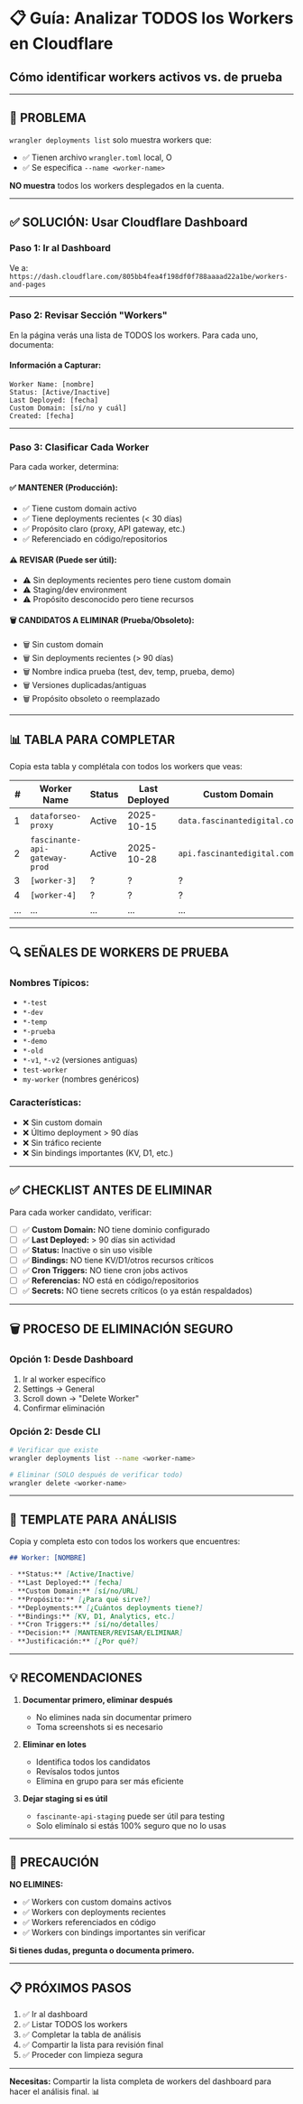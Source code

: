 # 📋 Guía: Analizar TODOS los Workers en Cloudflare
## Cómo identificar workers activos vs. de prueba

---

## 🎯 **PROBLEMA**

`wrangler deployments list` solo muestra workers que:
- ✅ Tienen archivo `wrangler.toml` local, O
- ✅ Se especifica `--name <worker-name>`

**NO muestra** todos los workers desplegados en la cuenta.

---

## ✅ **SOLUCIÓN: Usar Cloudflare Dashboard**

### **Paso 1: Ir al Dashboard**

Ve a: `https://dash.cloudflare.com/805bb4fea4f198df0f788aaaad22a1be/workers-and-pages`

---

### **Paso 2: Revisar Sección "Workers"**

En la página verás una lista de TODOS los workers. Para cada uno, documenta:

#### **Información a Capturar:**

```
Worker Name: [nombre]
Status: [Active/Inactive]
Last Deployed: [fecha]
Custom Domain: [sí/no y cuál]
Created: [fecha]
```

---

### **Paso 3: Clasificar Cada Worker**

Para cada worker, determina:

#### **✅ MANTENER (Producción):**
- ✅ Tiene custom domain activo
- ✅ Tiene deployments recientes (< 30 días)
- ✅ Propósito claro (proxy, API gateway, etc.)
- ✅ Referenciado en código/repositorios

#### **⚠️ REVISAR (Puede ser útil):**
- ⚠️ Sin deployments recientes pero tiene custom domain
- ⚠️ Staging/dev environment
- ⚠️ Propósito desconocido pero tiene recursos

#### **🗑️ CANDIDATOS A ELIMINAR (Prueba/Obsoleto):**
- 🗑️ Sin custom domain
- 🗑️ Sin deployments recientes (> 90 días)
- 🗑️ Nombre indica prueba (test, dev, temp, prueba, demo)
- 🗑️ Versiones duplicadas/antiguas
- 🗑️ Propósito obsoleto o reemplazado

---

## 📊 **TABLA PARA COMPLETAR**

Copia esta tabla y complétala con todos los workers que veas:

| # | Worker Name | Status | Last Deployed | Custom Domain | Propósito | Decisión |
|---|-------------|--------|---------------|---------------|-----------|----------|
| 1 | `dataforseo-proxy` | Active | 2025-10-15 | `data.fascinantedigital.com` | Proxy DataForSEO | ✅ MANTENER |
| 2 | `fascinante-api-gateway-prod` | Active | 2025-10-28 | `api.fascinantedigital.com` | API Gateway | ✅ MANTENER |
| 3 | `[worker-3]` | ? | ? | ? | ? | ? |
| 4 | `[worker-4]` | ? | ? | ? | ? | ? |
| ... | ... | ... | ... | ... | ... | ... |

---

## 🔍 **SEÑALES DE WORKERS DE PRUEBA**

### **Nombres Típicos:**
- `*-test`
- `*-dev`
- `*-temp`
- `*-prueba`
- `*-demo`
- `*-old`
- `*-v1`, `*-v2` (versiones antiguas)
- `test-worker`
- `my-worker` (nombres genéricos)

### **Características:**
- ❌ Sin custom domain
- ❌ Último deployment > 90 días
- ❌ Sin tráfico reciente
- ❌ Sin bindings importantes (KV, D1, etc.)

---

## ✅ **CHECKLIST ANTES DE ELIMINAR**

Para cada worker candidato, verificar:

- [ ] ✅ **Custom Domain:** NO tiene dominio configurado
- [ ] ✅ **Last Deployed:** > 90 días sin actividad
- [ ] ✅ **Status:** Inactive o sin uso visible
- [ ] ✅ **Bindings:** NO tiene KV/D1/otros recursos críticos
- [ ] ✅ **Cron Triggers:** NO tiene cron jobs activos
- [ ] ✅ **Referencias:** NO está en código/repositorios
- [ ] ✅ **Secrets:** NO tiene secrets críticos (o ya están respaldados)

---

## 🗑️ **PROCESO DE ELIMINACIÓN SEGURO**

### **Opción 1: Desde Dashboard**
1. Ir al worker específico
2. Settings → General
3. Scroll down → "Delete Worker"
4. Confirmar eliminación

### **Opción 2: Desde CLI**
```bash
# Verificar que existe
wrangler deployments list --name <worker-name>

# Eliminar (SOLO después de verificar todo)
wrangler delete <worker-name>
```

---

## 📝 **TEMPLATE PARA ANÁLISIS**

Copia y completa esto con todos los workers que encuentres:

```markdown
## Worker: [NOMBRE]

- **Status:** [Active/Inactive]
- **Last Deployed:** [fecha]
- **Custom Domain:** [sí/no/URL]
- **Propósito:** [¿Para qué sirve?]
- **Deployments:** [¿Cuántos deployments tiene?]
- **Bindings:** [KV, D1, Analytics, etc.]
- **Cron Triggers:** [sí/no/detalles]
- **Decision:** [MANTENER/REVISAR/ELIMINAR]
- **Justificación:** [¿Por qué?]
```

---

## 💡 **RECOMENDACIONES**

1. **Documentar primero, eliminar después**
   - No elimines nada sin documentar primero
   - Toma screenshots si es necesario

2. **Eliminar en lotes**
   - Identifica todos los candidatos
   - Revísalos todos juntos
   - Elimina en grupo para ser más eficiente

3. **Dejar staging si es útil**
   - `fascinante-api-staging` puede ser útil para testing
   - Solo elimínalo si estás 100% seguro que no lo usas

---

## 🚨 **PRECAUCIÓN**

**NO ELIMINES:**
- ✅ Workers con custom domains activos
- ✅ Workers con deployments recientes
- ✅ Workers referenciados en código
- ✅ Workers con bindings importantes sin verificar

**Si tienes dudas, pregunta o documenta primero.**

---

## 📋 **PRÓXIMOS PASOS**

1. ✅ Ir al dashboard
2. ✅ Listar TODOS los workers
3. ✅ Completar la tabla de análisis
4. ✅ Compartir la lista para revisión final
5. ✅ Proceder con limpieza segura

---

**Necesitas:** Compartir la lista completa de workers del dashboard para hacer el análisis final. 📊

